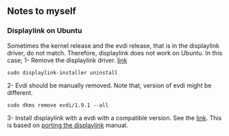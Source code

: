 ## Notes to myself

### Displaylink on Ubuntu
Sometimes the kernel release and the evdi release, that is in the displaylink driver, do not match. Therefore, displaylink does not work on Ubuntu. In this case; 
1- Remove the displaylink driver. [link](https://support.displaylink.com/knowledgebase/articles/683699-how-to-uninstall-displaylink-ubuntu-software)
```
sudo displaylink-installer uninstall
```

2- Evdi should be manually removed. Note that, version of evdi might be different.
```
sudo dkms remove evdi/1.9.1 --all 
```

3- Install displaylink with a evdi with a compatible version. See the [link](https://www.displaylink.org/forum/showpost.php?p=92453&postcount=3). This is based on [porting the displaylink](https://support.displaylink.com/knowledgebase/articles/679060-porting-the-displaylink-ubuntu-driver-to-other-lin) manual.

